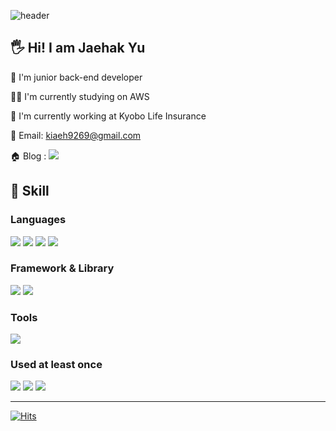 ![header](https://capsule-render.vercel.app/api?type=waving&color=0000FF&height=150&section=header&text=Welcome!%20My%20Profile&fontSize=50&fontColor=FFFFFF)

## 🖐 Hi! I am Jaehak Yu

🌱 I'm junior back-end developer

👨‍💻 I'm currently studying on AWS

🏅 I'm currently working at Kyobo Life Insurance

📧 Email: kiaeh9269@gmail.com

🏠 Blog : <a href="https://icblue21.tistory.com/" target="_blank"><img src="https://img.shields.io/badge/DevBlog-0000FF?style=flat-square&logo=Blogger&logoColor=white"/></a>

## 🔨 Skill

### Languages
<img src="https://img.shields.io/badge/Java-0000FF?style=for-the-badge&logo=&logoColor=white"> <img src="https://img.shields.io/badge/C-A8B9CC?style=for-the-badge&logo=C&logoColor=white"> <img src="https://img.shields.io/badge/C++-00599C?style=for-the-badge&logo=C++&logoColor=white"> <img src="https://img.shields.io/badge/MySQL-4479A1?style=for-the-badge&logo=MySQL&logoColor=white">

### Framework & Library

<img src="https://img.shields.io/badge/Spring-6DB33F?style=for-the-badge&logo=Spring&logoColor=white"> <img src="https://img.shields.io/badge/Spring Boot-6DB33F?style=for-the-badge&logo=Spring&logoColor=white">


### Tools


<img src="https://img.shields.io/badge/Git-F05032?style=for-the-badge&logo=Git&logoColor=white">

### Used at least once

<img src="https://img.shields.io/badge/HTML5-E34F26?style=for-the-badge&logo=HTML5&logoColor=white"> <img src="https://img.shields.io/badge/Python-3776AB?style=for-the-badge&logo=Python&logoColor=white"> <img src="https://img.shields.io/badge/AndroidStudio-3DDC84?style=for-the-badge&logo=Android Studio&logoColor=white"> 

--- 

[![Hits](https://hits.seeyoufarm.com/api/count/incr/badge.svg?url=https%3A%2F%2Fgithub.com%2Fkiaeh2323&count_bg=%2379C83D&title_bg=%23555555&icon=&icon_color=%23E7E7E7&title=hits&edge_flat=false)](https://hits.seeyoufarm.com)
